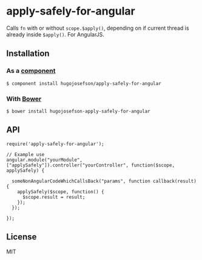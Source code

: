 # apply-safely-for-angular

  Calls `fn` with or without `scope.$apply()`, depending on if current thread is already inside `$apply()`. For AngularJS.

## Installation

### As a [component](https://github.com/component/component)

    $ component install hugojosefson/apply-safely-for-angular

### With [Bower](http://bower.io/)

    $ bower install hugojosefson-apply-safely-for-angular

## API

    require('apply-safely-for-angular');

    // Example use
    angular.module("yourModule", ["applySafely"]).controller("yourController", function($scope, applySafely) {

      someNonAngularCodeWhichCallsBack("params", function callback(result) {
        applySafely($scope, function() {
          $scope.result = result;
        });
      });

    }); 

## License

  MIT
